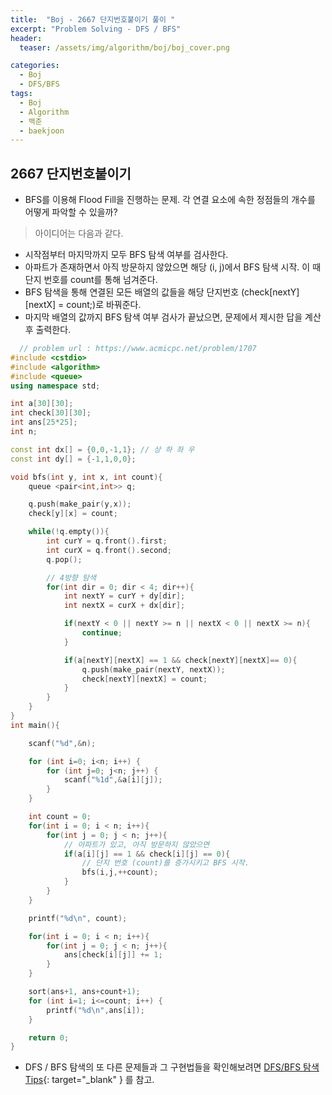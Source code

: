 ```yaml
---
title:  "Boj - 2667 단지번호붙이기 풀이 "
excerpt: "Problem Solving - DFS / BFS"
header:
  teaser: /assets/img/algorithm/boj/boj_cover.png

categories:
  - Boj
  - DFS/BFS
tags:
  - Boj
  - Algorithm
  - 백준
  - baekjoon
---
```

## 2667 단지번호붙이기

- BFS를 이용해 Flood Fill을 진행하는 문제. 각 연결 요소에 속한 정점들의 개수를 어떻게 파악할 수 있을까?
> 아이디어는 다음과 같다.
  - 시작점부터 마지막까지 모두 BFS 탐색 여부를 검사한다.
  - 아파트가 존재하면서 아직 방문하지 않았으면 해당 (i, j)에서 BFS 탐색 시작. 이 때 단지 번호를 count를 통해 넘겨준다.
  - BFS 탐색을 통해 연결된 모든 배열의 값들을 해당 단지번호 (check[nextY][nextX] = count;)로 바꿔준다.
  - 마지막 배열의 값까지 BFS 탐색 여부 검사가 끝났으면, 문제에서 제시한 답을 계산 후 출력한다.

```cpp
  // problem url : https://www.acmicpc.net/problem/1707
#include <cstdio>
#include <algorithm>
#include <queue>
using namespace std;

int a[30][30];
int check[30][30];
int ans[25*25];
int n;

const int dx[] = {0,0,-1,1}; // 상 하 좌 우
const int dy[] = {-1,1,0,0};

void bfs(int y, int x, int count){
    queue <pair<int,int>> q;

    q.push(make_pair(y,x));
    check[y][x] = count;

    while(!q.empty()){
        int curY = q.front().first;
        int curX = q.front().second;
        q.pop();

        // 4방향 탐색
        for(int dir = 0; dir < 4; dir++){
            int nextY = curY + dy[dir];
            int nextX = curX + dx[dir];

            if(nextY < 0 || nextY >= n || nextX < 0 || nextX >= n){
                continue;
            }

            if(a[nextY][nextX] == 1 && check[nextY][nextX]== 0){
                q.push(make_pair(nextY, nextX));
                check[nextY][nextX] = count;
            }
        }
    }
}
int main(){

    scanf("%d",&n);

    for (int i=0; i<n; i++) {
        for (int j=0; j<n; j++) {
            scanf("%1d",&a[i][j]);
        }
    }

    int count = 0;
    for(int i = 0; i < n; i++){
        for(int j = 0; j < n; j++){
            // 아파트가 있고, 아직 방문하지 않았으면
            if(a[i][j] == 1 && check[i][j] == 0){
                // 단지 번호 (count)를 증가시키고 BFS 시작.
                bfs(i,j,++count);
            }
        }
    }

    printf("%d\n", count);

    for(int i = 0; i < n; i++){
        for(int j = 0; j < n; j++){
            ans[check[i][j]] += 1;
        }
    }

    sort(ans+1, ans+count+1);
    for (int i=1; i<=count; i++) {
        printf("%d\n",ans[i]);
    }

    return 0;
}

```

- DFS / BFS 탐색의 또 다른 문제들과 그 구현법들을 확인해보려면 [DFS/BFS 탐색 Tips](https://hyunjae-lee.github.io/problem%20solving/DFSandBFS/){: target="_blank" } 를 참고.